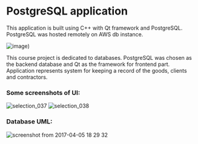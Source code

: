# PostgreSQL application
This application is built using C++ with Qt framework and PostgreSQL. PostgreSQL was hosted remotely on AWS db instance.  

![image](https://user-images.githubusercontent.com/13698885/45640647-80588f80-bab3-11e8-93b8-4e035eb9bc57.png))

This course project is dedicated to databases. PostgreSQL was chosen as the backend database and Qt as the framework for frontend part.
Application represents system for keeping a record of the goods, clients and contractors.

### Some screenshots of UI:

![selection_037](https://user-images.githubusercontent.com/13698885/45640487-17711780-bab3-11e8-8c2d-167514d550a9.jpg)
![selection_038](https://user-images.githubusercontent.com/13698885/45640488-17711780-bab3-11e8-9bdd-0699c67325e7.jpg)

### Database UML:
![screenshot from 2017-04-05 18 29 32](https://user-images.githubusercontent.com/13698885/45640531-3f607b00-bab3-11e8-9743-3a4d7f98b3d7.png)
